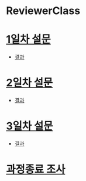 # ReviewerClass

# [1일차 설문](https://forms.gle/keskyey8C8DBXdA96)
- [결과](https://docs.google.com/forms/d/15aNZwZ3gjz8mpZYW6jvxLQXhzK6molRr0RrBUcdSl0k/edit#responses)

# [2일차 설문](https://forms.gle/gZ7b4QMY8txS8yb47)
- [결과](https://docs.google.com/forms/d/1ZZW8ct-SDJIaaLFsbdWQXGQrHgFpRlOmZsI4o_ZW_cQ/edit#responses)

# [3일차 설문](https://forms.gle/MgW4wcNCA6jrJ6tR8)
- [결과]()

# [과정종료 조사]()
